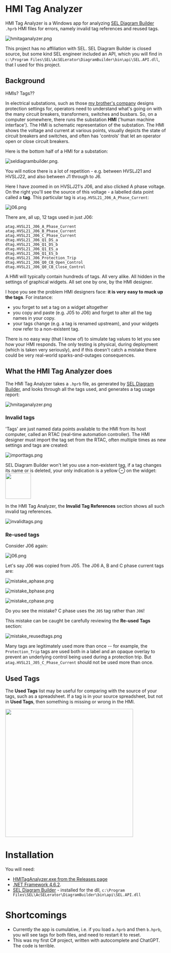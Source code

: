 # HMI Tag Analyzer

HMI Tag Analyzer is a Windows app for analyzing [SEL Diagram Builder](https://selinc.com/products/5035/) `.hprb` HMI
files for errors, namely invalid tag references and reused tags.

![hmitaganalyzer.png](doc/img/hmitaganalyzer.png)

This project has no affiliation with SEL. SEL Diagram Builder is closed source, but some kind SEL engineer included an
API, which you will find in `c:\Program Files\SEL\AcSELerator\DiagramBuilder\bin\api\SEL.API.dll`, that I used for this
project.

## Background

HMIs? Tags??

In electrical substations, such as those [my brother's company](https://www.delengineering.com.au/) designs protection
settings for, operators need to understand what's going on with the many circuit breakers, transformers,
switches and busbars. So, on a computer somewhere, there runs the substation **HMI** ('human machine interface'). The
HMI is schematic representation of the substation. The HMI shows the voltage and current at various points, visually
depicts the state of circuit breakers and switches, and often has 'controls' that let an operator open or close circuit
breakers.

Here is the bottom half of a HMI for a substation:

![seldiagrambuilder.png](doc/img/seldiagrambuilder.png).

You will notice there is a lot of repetition - e.g. between HVSLJ21 and HVSLJ22, and also between J1 through to J6.

Here I have zoomed in on HVSLJ21's J06, and also clicked A phase voltage. On the right you'll see the source of this
voltage - a labelled data point called a **tag**. This particular tag is `atag.HVSL21_J06_A_Phase_Current`:

![j06.png](doc/img/j06.png)

There are, all up, 12 tags used in just J06:

```angular2html
atag.HVSL21_J06_A_Phase_Current
atag.HVSL21_J06_B_Phase_Current
atag.HVSL21_J06_C_Phase_Current
dtag.HVSL21_J06_Q1_DS_a
dtag.HVSL21_J06_Q1_DS_b
dtag.HVSL21_J06_Q1_ES_a
dtag.HVSL21_J06_Q1_ES_b
dtag.HVSL21_J06_Protection_Trip
dtag.HVSL21_J06_Q0_CB_Open_Control
dtag.HVSL21_J06_Q0_CB_Close_Control
```

A HMI will typically contain hundreds of tags. All very alike. All hidden in the settings of graphical widgets. All set
one by one, by the HMI designer.

I hope you see the problem HMI designers face: **it is very easy to muck up the tags**. For instance:

- you forget to set a tag on a widget altogether
- you copy and paste (e.g. J05 to J06) and forget to alter all the tag names in your copy.
- your tags change (e.g. a tag is renamed upstream), and your widgets now refer to a non-existent tag.

There is no easy way (that I know of) to simulate tag values to let you see how your HMI responds. The only testing is
physical, during deployment (which is taken very seriously), and if this doesn't catch a mistake there could be very
real-world sparks-and-outages consequences.

## What the HMI Tag Analyzer does

The HMI Tag Analyzer takes a `.hprb` file, as generated by [SEL Diagram Builder](https://selinc.com/products/5035/), and
looks through all the tags used, and generates a tag usage report:

![hmitaganalyzer.png](doc/img/hmitaganalyzer.png)

### Invalid tags

'Tags' are just named data points available to the HMI from its host computer, called an RTAC (real-time automation
controller). The HMI designer must import the tag set from the RTAC, often multiple times as new settings and tags are
created:

![importtags.png](doc/img/importtags.png)

SEL Diagram Builder won't let you use a non-existent tag, if a tag changes its name or is deleted, your only indication
is a yellow ⊖ on the widget: <img src="doc/img/0kv.png" width="80px">

In the HMI Tag Analyzer, the **Invalid Tag References** section shows all such invalid tag references.

![invalidtags.png](doc/img/invalidtags.png)

### Re-used tags

Consider J06 again:

![j06.png](doc/img/j06.png)

Let's say J06 was copied from J05. The J06 A, B and C phase current tags are:

![mistake_aphase.png](doc/img/mistake_aphase.png)

![mistake_bphase.png](doc/img/mistake_bphase.png)

![mistake_cphase.png](doc/img/mistake_cphase.png)

Do you see the mistake? C phase uses the `J05` tag rather than `J06`!

This mistake can be caught be carefully reviewing the **Re-used Tags** section:

![mistake_reusedtags.png](doc/img/mistake_reusedtags.png)

Many tags are legitimately used more than once -- for example, the `Protection_Trip` tags are used both in a label and
an opaque overlay to prevent an underlying control being used during a protection trip. But
`atag.HVSL21_J05_C_Phase_Current` should not be used more than once.

## Used Tags

The **Used Tags** list may be useful for comparing with the source of your tags, such as a spreadsheet. If a tag is in
your source spreadsheet, but not in **Used Tags**, then something is missing or wrong in the HMI.

<img src="doc/img/usedtags.png" width="400px">

# Installation

You will need:

 - [HMITagAnalyzer.exe from the Releases page](https://github.com/redradishtech/HMITagAnalyzer/releases)
 - [.NET Framework 4.6.2](https://dotnet.microsoft.com/en-us/download/dotnet-framework/net462).
 - [SEL Diagram Builder](https://selinc.com/products/5035/) - installed for the dll, `c:\Program Files\SEL\AcSELerator\DiagramBuilder\bin\api\SEL.API.dll`


# Shortcomings

- Currently the app is cumulative, i.e. if you load `a.hprb` and then `b.hprb`, you will see tags for both files, and
  need to restart it to reset.
- This was my first C# project, written with autocomplete and ChatGPT. The code is terrible.
